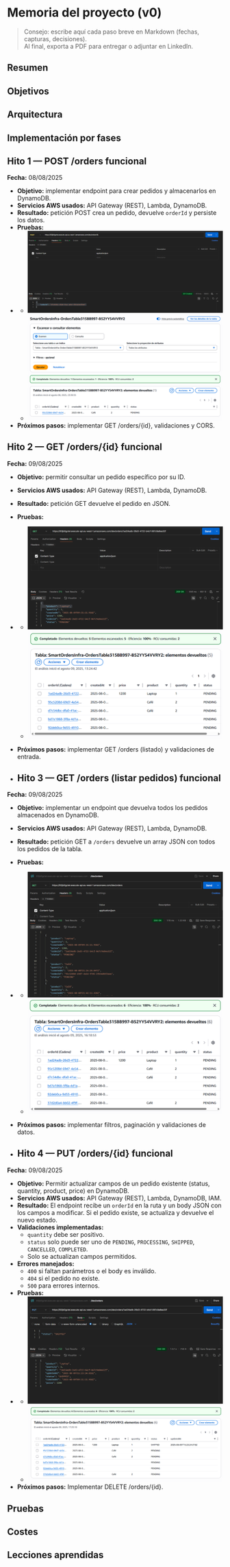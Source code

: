 # Memoria del proyecto (v0)

> Consejo: escribe aquí cada paso breve en Markdown (fechas, capturas, decisiones).  
> Al final, exporta a PDF para entregar o adjuntar en LinkedIn.

## Resumen
## Objetivos
## Arquitectura
## Implementación por fases

## Hito 1 — POST /orders funcional
**Fecha:** 08/08/2025

- **Objetivo:** implementar endpoint para crear pedidos y almacenarlos en DynamoDB.
- **Servicios AWS usados:** API Gateway (REST), Lambda, DynamoDB.
- **Resultado:** petición POST crea un pedido, devuelve `orderId` y persiste los datos.
- **Pruebas:**
- 
  - ![Captura Postman](images/hito1-postman.png)
  - ![Captura DynamoDB](images/hito1-dynamodb.png)
- **Próximos pasos:** implementar GET /orders/{id}, validaciones y CORS.

## Hito 2 — GET /orders/{id} funcional
**Fecha:** 09/08/2025

- **Objetivo:** permitir consultar un pedido específico por su ID.
- **Servicios AWS usados:** API Gateway (REST), Lambda, DynamoDB.
- **Resultado:** petición GET devuelve el pedido en JSON.
- **Pruebas:**
- 
  - ![Captura GET Postman](images/hito2-get-order.png)
  - ![Captura DynamoDB](images/hito2-dynamodb.png)
- **Próximos pasos:** implementar GET /orders (listado) y validaciones de entrada.

- ## Hito 3 — GET /orders (listar pedidos) funcional
**Fecha:** 09/08/2025

- **Objetivo:** implementar un endpoint que devuelva todos los pedidos almacenados en DynamoDB.
- **Servicios AWS usados:** API Gateway (REST), Lambda, DynamoDB.
- **Resultado:** petición GET a `/orders` devuelve un array JSON con todos los pedidos de la tabla.
- **Pruebas:**
- 
  - ![Captura Postman — listado](images/hito3-listorders-postman.png)
  - ![Captura DynamoDB — pedidos](images/hito3-listorders-dynamodb.png)
- **Próximos pasos:** implementar filtros, paginación y validaciones de datos.

- ## Hito 4 — PUT /orders/{id} funcional
**Fecha:** 09/08/2025

- **Objetivo:** Permitir actualizar campos de un pedido existente (status, quantity, product, price) en DynamoDB.
- **Servicios AWS usados:** API Gateway (REST), Lambda, DynamoDB, IAM.
- **Resultado:** El endpoint recibe un `orderId` en la ruta y un body JSON con los campos a modificar. Si el pedido existe, se actualiza y devuelve el nuevo estado. 
- **Validaciones implementadas:**
  - `quantity` debe ser positivo.
  - `status` solo puede ser uno de `PENDING`, `PROCESSING`, `SHIPPED`, `CANCELLED`, `COMPLETED`.
  - Solo se actualizan campos permitidos.
- **Errores manejados:**
  - `400` si faltan parámetros o el body es inválido.
  - `404` si el pedido no existe.
  - `500` para errores internos.
- **Pruebas:**
- 
  - ![Captura Postman PUT](images/hito4-put.png)
  - ![Captura DynamoDB actualizado](images/hito4-dynamodb.png)
- **Próximos pasos:** Implementar DELETE /orders/{id}.



## Pruebas
## Costes
## Lecciones aprendidas

